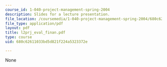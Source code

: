 ```yaml
---
course_id: 1-040-project-management-spring-2004
description: Slides for a lecture presentation.
file_location: /coursemedia/1-040-project-management-spring-2004/680c62611033bd5d821f224a5323372e_l2prj_eval_finan.pdf
file_type: application/pdf
layout: pdf
title: l2prj_eval_finan.pdf
type: course
uid: 680c62611033bd5d821f224a5323372e

---
```

None